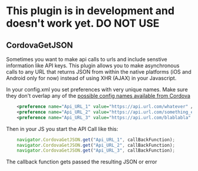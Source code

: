
# This plugin is in development and doesn't work yet.  DO NOT USE


## CordovaGetJSON

Sometimes you want to make api calls to urls and include senstive information like API keys.  This plugin allows you to make asynchronous calls to any URL that returns JSON from within the native platforms (iOS and Android only for now) instead of using XHR (AJAX) in your Javascript.

In your config.xml you set preferences with very unique names. Make sure they don't overlap any of the [possible config names available from Cordova](http://cordova.apache.org/docs/en/4.0.0/config_ref_index.md.html#The%20config.xml%20File)

```xml
    <preference name="Api_URL_1" value="https://api.url.com/whatever" />
    <preference name="Api_URL_2" value="https://api.url.com/something_else" />
    <preference name="Api_URL_3" value="https://api.url.com/blablabla" />
```

Then in your JS you start the API Call like this:
    
```javascript
    navigator.CordovaGetJSON.get("Api_URL_1", callBackFunction);
    navigator.CordovaGetJSON.get("Api_URL_2", callBackFunction);
    navigator.CordovaGetJSON.get("Api_URL_3", callBackFunction);
```

The callback function gets passed the resulting JSON or error
